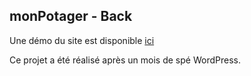 ## monPotager - Back

Une démo du site est disponible [ici](https://mon-potagerv2.surge.sh/)


Ce projet a été réalisé après un mois de spé WordPress.
